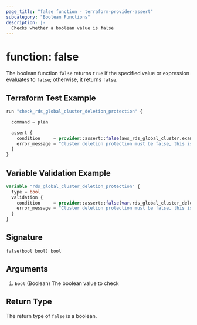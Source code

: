 ```yaml
---
page_title: "false function - terraform-provider-assert"
subcategory: "Boolean Functions"
description: |-
  Checks whether a boolean value is false
---
```


# function: false



The boolean function `false` returns `true` if the specified value or expression evaluates to `false`; otherwise, it returns `false`.

## Terraform Test Example

```terraform
run "check_rds_global_cluster_deletion_protection" {

  command = plan

  assert {
    condition     = provider::assert::false(aws_rds_global_cluster.example.deletion_protection)
    error_message = "Cluster deletion protection must be false, this is a dev environment"
  }
}
```

## Variable Validation Example

```terraform
variable "rds_global_cluster_deletion_protection" {
  type = bool
  validation {
    condition     = provider::assert::false(var.rds_global_cluster_deletion_protection)
    error_message = "Cluster deletion protection must be false, this is a dev environment"
  }
}
```

## Signature

<!-- signature generated by tfplugindocs -->
```text
false(bool bool) bool
```

## Arguments

<!-- arguments generated by tfplugindocs -->
1. `bool` (Boolean) The boolean value to check


## Return Type

The return type of `false` is a boolean.
